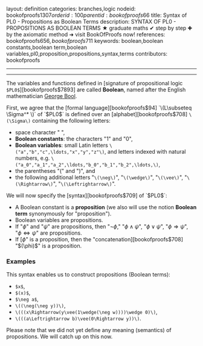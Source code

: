 layout: definition
categories: branches,logic
nodeid: bookofproofs$1307
orderid: 100
parentid: bookofproofs$66
title: Syntax of PL0 - Propositions as Boolean Terms
description: SYNTAX OF PL0 - PROPOSITIONS AS BOOLEAN TERMS ★ graduate maths ✔ step by step ✚ by the axiomatic method ➜ visit BookOfProofs now!
references: bookofproofs$656,bookofproofs$711
keywords: boolean,boolean constants,boolean term,boolean variables,pl0,proposition,propositions,syntax,terms
contributors: bookofproofs


---


---

The variables and functions defined in [signature of propositional logic `$PL0$`][bookofproofs$7893] are called **Boolean**, named after the English mathematician <a href="https://mathshistory.st-andrews.ac.uk/Biographies/Boole/">George Bool</a>. 

First, we agree that the [formal language][bookofproofs$94] `\(L\subseteq \Sigma^* \)` of `$PL0$` is defined over an [alphabet][bookofproofs$708] `\(\Sigma\)` containing the following letters:

* space character " ",
* **Boolean constants**: the characters "$1$" and "$0$",
* **Boolean variables**: small Latin letters `\("a","b","c",\ldots,"x","y","z"\)`, and letters indexed with natural numbers, e.g. `\("a_0","a_1","a_2",\ldots,"b_0","b_1","b_2",\ldots,\)`, 
* the parentheses "$($" and "$)$", and
* the following additional letters "`\(\neg\)`", "`\(\wedge\)`", "`\(\vee\)`", "`\(\Rightarrow\)`", "`\(\Leftrightarrow\)`".

We will now specify the [syntax][bookofproofs$709] of `$PL0$`: 

* A Boolean constant is a **proposition** (we also will use the notion **Boolean term** synonymously for "proposition").
* Boolean variables are propositions.
* If "$\phi$" and "$\psi$" are propositions, then "$\neg \phi$," "$\phi\wedge\psi$", "$\phi\vee\psi$", "$\phi\Rightarrow\psi$", "$\phi\Leftrightarrow\psi$" are propositions.
* If [$\phi$" is a proposition, then the "concatenation][bookofproofs$708]  "$(\phi)$" is a proposition.


### Examples 

This syntax enables us to construct propositions (Boolean terms): 
* `$x$`,
* `$(x)$`,
* `$\neg a$`,
* `\((\neg(\neg y))\)`,
* `\(((x\Rightarrow(y\vee(1\wedge(\neg w))))\wedge 0)\)`, 
* `\(((a\Leftrightarrow b)\vee(0\Rightarrow y))\)`.

Please note that we did not yet define any meaning (semantics) of propositions. We will catch up on this now.
